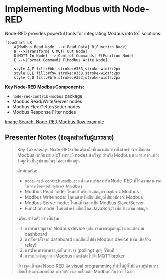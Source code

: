 # Implementing Modbus with Node-RED

Node-RED provides powerful tools for integrating Modbus into IoT solutions:

```mermaid
flowchart LR
    A[Modbus Read Node] -->|Read Data| B[Function Node]
    B -->|Transform| C[MQTT Out Node]
    D[MQTT In Node] -->|Control Commands| E[Function Node]
    E -->|Format Command| F[Modbus Write Node]
    
    style A,F fill:#bbf,stroke:#333,stroke-width:2px
    style B,E fill:#f96,stroke:#333,stroke-width:2px
    style C,D fill:#bfb,stroke:#333,stroke-width:2px
```

**Key Node-RED Modbus Components:**
- `node-red-contrib-modbus` package
- Modbus Read/Write/Server nodes
- Modbus Flex Getter/Setter nodes
- Modbus Response Filter nodes

[Image Search: Node-RED Modbus flow example](https://www.google.com/search?q=Node-RED+Modbus+flow+example&tbm=isch)

## Presenter Notes (ข้อมูลสำหรับผู้บรรยาย)

> Key Takeaway: Node-RED เป็นเครื่องมือที่เหมาะสมอย่างยิ่งสำหรับการเชื่อมต่อ Modbus เข้ากับระบบ IoT เพราะมี nodes สำเร็จรูปสำหรับ Modbus และสามารถแปลงข้อมูลไปเป็นรูปแบบอื่นๆ ได้อย่างยืดหยุ่น
> 
> ศัพท์เทคนิค:
> - `node-red-contrib-modbus`: แพ็คเกจเสริมสำหรับ Node-RED ที่ให้ความสามารถในการเชื่อมต่อกับอุปกรณ์ Modbus
> - Modbus Read node: โหนดสำหรับอ่านข้อมูลจากอุปกรณ์ Modbus
> - Modbus Write node: โหนดสำหรับเขียนข้อมูลไปยังอุปกรณ์ Modbus
> - Modbus Server node: โหนดที่จำลองเป็น Modbus Slave/Server
> - Function node: โหนดสำหรับเขียนโค้ด JavaScript เพื่อประมวลผลข้อมูล
> 
> เตรียมสาธิตตัวอย่างพื้นฐาน:
> 1. การอ่านข้อมูลจาก Modbus device (เช่น เซนเซอร์อุณหภูมิ) และแสดงบน dashboard
> 2. การรับคำสั่งจาก dashboard และเขียนไปยัง Modbus device (เช่น เปิด/ปิด relay)
> 3. การตั้งค่าการอ่านข้อมูลเป็นประจำ (polling) ทุกๆ กี่วินาที
> 4. การแปลงข้อมูลจาก Modbus และส่งต่อไปยัง MQTT broker
> 
> ย้ำว่าจุดแข็งของ Node-RED คือ visual programming ที่ทำให้ผู้ที่ไม่มีความรู้ด้านการเขียนโปรแกรมมากนักสามารถสร้างระบบเชื่อมต่อ Modbus กับ IoT ได้ง่าย
